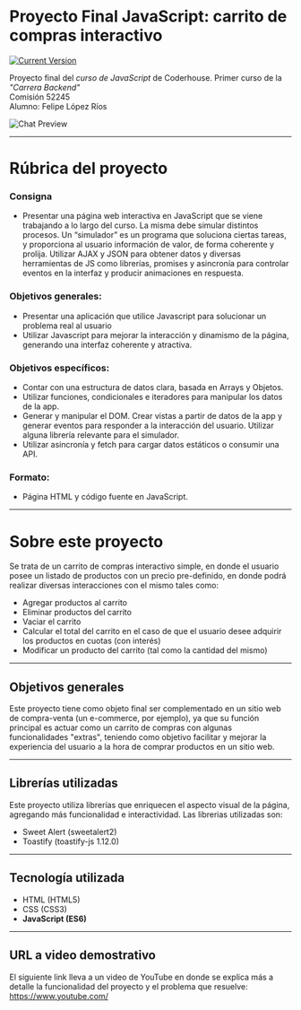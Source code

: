 Proyecto Final JavaScript: carrito de compras interactivo
============
[![Current Version](https://img.shields.io/badge/version-1.0.0-green.svg)](https://github.com/IgorAntun/node-chat) 

Proyecto final del _curso de JavaScript_ de Coderhouse. Primer curso de la _"Carrera Backend"_ \
Comisión 52245\
Alumno: Felipe López Ríos

![Chat Preview](http://i.imgur.com/lgRe8z4.png)

---
# Rúbrica del proyecto

### Consigna
- Presentar una página web interactiva en JavaScript que se viene trabajando a lo largo del curso. La misma debe simular distintos procesos. Un “simulador” es un programa que soluciona ciertas tareas, y proporciona al usuario información de valor, de forma coherente y prolija. Utilizar AJAX y JSON para obtener datos y diversas herramientas de JS como librerías, promises y asincronía para controlar eventos en la interfaz y producir animaciones en respuesta.

### Objetivos generales:

- Presentar una aplicación que utilice Javascript para solucionar un problema real al usuario
- Utilizar Javascript para mejorar la interacción y dinamismo de la página, generando una interfaz coherente y atractiva.

### Objetivos específicos:

- Contar con una estructura de datos clara, basada en Arrays y Objetos.
- Utilizar funciones, condicionales e iteradores para manipular los datos de la app.
- Generar y manipular el DOM. Crear vistas a partir de datos de la app y generar eventos para responder a la interacción del usuario. Utilizar alguna librería relevante para el simulador.
- Utilizar asincronía y fetch para cargar datos estáticos o consumir una API.


### Formato:
- Página HTML y código fuente en JavaScript.


---

# Sobre este proyecto

Se trata de un carrito de compras interactivo simple, en donde el usuario posee un listado de productos con un precio pre-definido, en donde podrá realizar diversas interacciones con el mismo tales como:

- Agregar productos al carrito
- Eliminar productos del carrito
- Vaciar el carrito
- Calcular el total del carrito en el caso de que el usuario desee adquirir los productos en cuotas (con interés)
- Modificar un producto del carrito (tal como la cantidad del mismo)

---

## Objetivos generales
Este proyecto tiene como objeto final ser complementado en un sitio web de compra-venta (un e-commerce, por ejemplo), ya que su función principal es actuar como un carrito de compras con algunas funcionalidades "extras", teniendo como objetivo facilitar y mejorar la experiencia del usuario a la hora de comprar productos en un sitio web.

---

## Librerías utilizadas
Este proyecto utiliza librerías que enriquecen el aspecto visual de la página, agregando más funcionalidad e interactividad.
Las librerias utilizadas son:
- Sweet Alert (sweetalert2)
- Toastify (toastify-js 1.12.0)

---

## Tecnología utilizada
- HTML (HTML5)
- CSS (CSS3)
- **JavaScript (ES6)**

---

## URL a video demostrativo
El siguiente link lleva a un video de YouTube en donde se explica más a detalle la funcionalidad del proyecto y el problema que resuelve: https://www.youtube.com/